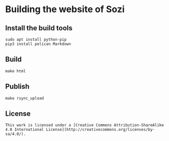 Building the website of Sozi
============================

Install the build tools
-----------------------

    sudo apt install python-pip
    pip3 install pelican Markdown

Build
-----

    make html

Publish
-------

    make rsync_upload

License
-------

    This work is licensed under a [Creative Commons Attribution-ShareAlike 4.0 International License](http://creativecommons.org/licenses/by-sa/4.0/).
